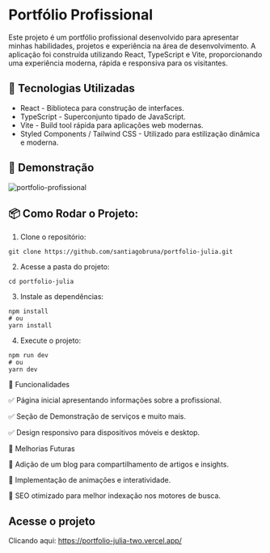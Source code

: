 # Portfólio Profissional

Este projeto é um portfólio profissional desenvolvido para apresentar minhas habilidades, projetos e experiência na área de desenvolvimento. A aplicação foi construída utilizando React, TypeScript e Vite, proporcionando uma experiência moderna, rápida e responsiva para os visitantes.

## 🚀 Tecnologias Utilizadas
- React - Biblioteca para construção de interfaces.
- TypeScript - Superconjunto tipado de JavaScript.
- Vite - Build tool rápida para aplicações web modernas.
- Styled Components / Tailwind CSS - Utilizado para estilização dinâmica e moderna.

## 📸 Demonstração
![portfolio-profissional](https://github.com/user-attachments/assets/5214fe2b-be6c-46b5-b1d0-ea8dd448f331)
## 📦 Como Rodar o Projeto:

1. Clone o repositório:
``` 
git clone https://github.com/santiagobruna/portfolio-julia.git 

````
2. Acesse a pasta do projeto:
``` 
cd portfolio-julia

````
3. Instale as dependências:
``` 
npm install
# ou
yarn install

````
4. Execute o projeto:
``` 
npm run dev
# ou
yarn dev

````
🎯 Funcionalidades

✅ Página inicial apresentando informações sobre a profissional.

✅ Seção de Demonstração de serviços e muito mais.

✅ Design responsivo para dispositivos móveis e desktop.

📌 Melhorias Futuras

🔹 Adição de um blog para compartilhamento de artigos e insights.

🔹 Implementação de animações e interatividade.

🔹 SEO otimizado para melhor indexação nos motores de busca.
## Acesse o projeto
Clicando aqui: https://portfolio-julia-two.vercel.app/
